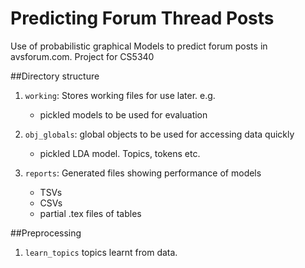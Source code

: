 Predicting Forum Thread Posts
=============================

Use of probabilistic graphical Models to predict forum posts in avsforum.com. Project for CS5340

##Directory structure
1. `working`: Stores working files for use later. e.g.
	* pickled models to be used for evaluation

2. `obj_globals`: global objects to be used for accessing data quickly
	* pickled LDA model. Topics, tokens etc.

3. `reports`: Generated files showing performance of models
	* TSVs
	* CSVs
	* partial .tex files of tables

##Preprocessing
1. `learn_topics` topics learnt from data.
